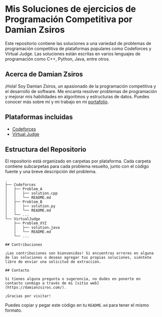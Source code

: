 # Mis Soluciones de ejercicios de Programación Competitiva por Damian Zsiros

Este repositorio contiene las soluciones a una variedad de problemas de programación competitiva de plataformas populares como Codeforces y Virtual Judge. Las soluciones están escritas en varios lenguajes de programación como C++, Python, Java, entre otros.

## Acerca de Damian Zsiros

¡Hola! Soy Damian Zsiros, un apasionado de la programación competitiva y el desarrollo de software. Me encanta resolver problemas de programación y mejorar mis habilidades en algoritmos y estructuras de datos. Puedes conocer más sobre mí y mi trabajo en mi [portafolio](https://damianzsiros.com/).

## Plataformas incluidas

- [Codeforces](https://codeforces.com/)
- [Virtual Judge](https://vjudge.net/)

## Estructura del Repositorio

El repositorio está organizado en carpetas por plataforma. Cada carpeta contiene subcarpetas para cada problema resuelto, junto con el código fuente y una breve descripción del problema.

```
.
├── Codeforces
│   ├── Problem_A
│   │   ├── solution.cpp
│   │   └── README.md
│   ├── Problem_B
│   │   ├── solution.py
│   │   └── README.md
│   └── ...
└── VirtualJudge
    ├── Problem_XYZ
    │   ├── solution.java
    │   └── README.md
    └── ...

## Contribuciones

¡Las contribuciones son bienvenidas! Si encuentras errores en alguna de las soluciones o deseas agregar tus propias soluciones, siéntete libre de enviar una solicitud de extracción.

## Contacto

Si tienes alguna pregunta o sugerencia, no dudes en ponerte en contacto conmigo a través de mi [sitio web](https://damianzsiros.com/).

¡Gracias por visitar!
```

Puedes copiar y pegar este código en tu `README.md` para tener el mismo formato.